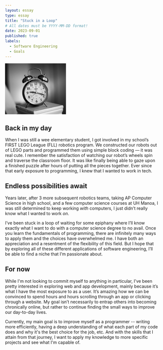 ```yaml
---
layout: essay
type: essay
title: "Stuck in a Loop"
# All dates must be YYYY-MM-DD format!
date: 2023-09-01
published: true
labels:
  - Software Engineering
  - Goals
---
```


<img width="200px" class="rounded float-start pe-4" src="../img/clock.jpg">

## Back in my day

When I was still a wee elementary student, I got involved in my school’s FIRST LEGO League (FLL) robotics program. We constructed our robots out of LEGO parts and programmed them using simple block coding — it was real cute. I remember the satisfaction of watching our robot’s wheels spin and traverse the classroom floor. It was like finally being able to gaze upon a finished puzzle after hours of putting all the pieces together. Ever since that early exposure to programming, I knew that I wanted to work in tech. 

## Endless possibilities await 

Years later, after 3 more subsequent robotics teams, taking AP Computer Science in high school, and a few computer science courses at UH Manoa, I was still determined to keep working *with* computers, I just didn’t really know what I wanted to work *on*. 

I’ve been stuck in a loop of waiting for some epiphany where I’ll know exactly what I want to do with a computer science degree to no avail. Once you learn the fundamentals of programming, there are infinitely many ways to apply them and the choices have overwhelmed me. I have both an appreciation and a resentment of the flexibility of this field. But I hope that by exploring all of these different applications of software engineering, I’ll be able to find a niche that I’m passionate about.

## For now

While I'm not looking to commit myself to anything in particular, I’ve been pretty interested in exploring web and app development, mainly because it’s what I have the most exposure to as a user. It’s amazing how we can be convinced to spend hours and hours scrolling through an app or clicking through a website. My goal isn’t necessarily to entrap others into becoming chronically online, but rather to continue finding the small ways to improve our day-to-day lives. 

Currently, my main goal is to improve myself as a programmer -- writing more efficiently, having a deep understanding of what each part of my code does and why it's the best choice for the job, etc. And with the skills that I attain from that journey, I want to apply my knowledge to more specific projects and see what I'm capable of.

